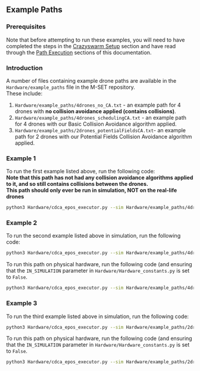 ## Example Paths

### Prerequisites
Note that before attempting to run these examples, you will need to have completed the steps in the [Crazyswarm Setup](https://github.com/TDI-Lab/M-SET-Documentation/blob/main/Crazyswarm%20Setup.md) section and have read through the [Path Execution](https://github.com/TDI-Lab/M-SET-Documentation/blob/main/Path%20Execution.md) sections of this documentation.

### Introduction
A number of files containing example drone paths are available in the `Hardware/example_paths` file in the M-SET repository.  
These include:
1. `Hardware/example_paths/4drones_no_CA.txt` - an example path for 4 drones with **no collision avoidance applied (contains collisions)**.
2. `Hardware/example_paths/4drones_schedulingCA.txt` - an example path for 4 drones with our Basic Collision Avoidance algorithm applied.
3. `Hardware/example_paths/2drones_potentialFieldsCA.txt`- an example path for 2 drones with our Potential Fields Collision Avoidance algorithm applied.

### Example 1
To run the first example listed above, run the following code:  
**Note that this path has not had any collision avoidance algorithms applied to it, and so still contains collisions between the drones.**  
**This path should only ever be run in simulation, NOT on the real-life drones**

```bash
python3 Hardware/cdca_epos_executor.py --sim Hardware/example_paths/4drones_no_CA.txt
```

### Example 2
To run the second example listed above in simulation, run the following code:  
```bash
python3 Hardware/cdca_epos_executor.py --sim Hardware/example_paths/4drones_schedulingCA.txt
```
To run this path on physical hardware, run the following code (and ensuring that the `IN_SIMULATION` parameter in `Hardware/Hardware_constants.py` is set to `False`.
```bash
python3 Hardware/cdca_epos_executor.py --sim Hardware/example_paths/4drones_schedulingCA.txt
```

### Example 3
To run the third example listed above in simulation, run the following code:  
```bash
python3 Hardware/cdca_epos_executor.py --sim Hardware/example_paths/2drones_potentialFieldsCA.txt
```
To run this path on physical hardware, run the following code (and ensuring that the `IN_SIMULATION` parameter in `Hardware/Hardware_constants.py` is set to `False`.
```bash
python3 Hardware/cdca_epos_executor.py --sim Hardware/example_paths/2drones_potentialFieldsCA.txt
